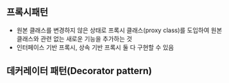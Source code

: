 ## 프록시패턴
- 원본 클래스를 변경하지 않은 상태로 프록시 클래스(proxy class)를 도입하여 원본 클래스와 관련 없는 새로운 기능을 추가하는 것
- 인터페이스 기반 프록시, 상속 기반 프록시 둘 다 구현할 수 있음

## 데커레이터 패턴(Decorator pattern)

